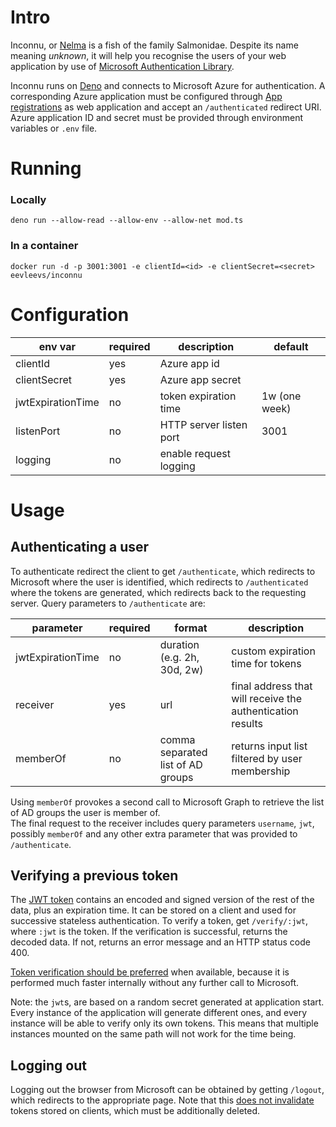 # Intro

Inconnu, or [Nelma](https://en.wikipedia.org/wiki/Nelma) is a fish of the family Salmonidae. Despite its name meaning *unknown*, it will help you recognise the users of your web application by use of [Microsoft Authentication Library](https://docs.microsoft.com/en-us/azure/active-directory/develop/msal-overview).

Inconnu runs on [Deno](https://deno.land/) and connects to Microsoft Azure for authentication. A corresponding Azure application must be configured through [App registrations](https://portal.azure.com/#view/Microsoft_AAD_RegisteredApps/ApplicationsListBlade) as web application and accept an `/authenticated` redirect URI. Azure application ID and secret must be provided through environment variables or `.env` file. 

# Running

### Locally
```deno run --allow-read --allow-env --allow-net mod.ts```

### In a container
```docker run -d -p 3001:3001 -e clientId=<id> -e clientSecret=<secret> eevleevs/inconnu```

# Configuration

| env var           | required | description             | default       |
| ----------------- | -------- | ----------------------- | ------------- |
| clientId          | yes      | Azure app id            |               |
| clientSecret      | yes      | Azure app secret        |               |
| jwtExpirationTime | no       | token expiration time   | 1w (one week) |
| listenPort        | no       | HTTP server listen port | 3001          |
| logging           | no       | enable request logging  |               |

# Usage

## Authenticating a user

To authenticate redirect the client to get `/authenticate`, which redirects to Microsoft where the user is identified, which redirects to `/authenticated` where the tokens are generated, which redirects back to the requesting server. Query parameters to `/authenticate` are:

| parameter         | required | format                            | description                                                |
| ----------------- | -------- | --------------------------------- | ---------------------------------------------------------- |
| jwtExpirationTime | no       | duration (e.g. 2h, 30d, 2w)       | custom expiration time for tokens                          |
| receiver          | yes      | url                               | final address that will receive the authentication results |
| memberOf          | no       | comma separated list of AD groups | returns input list filtered by user membership             |

Using `memberOf` provokes a second call to Microsoft Graph to retrieve the list of AD groups the user is member of.  
The final request to the receiver includes query parameters `username`, `jwt`, possibly `memberOf` and any other extra parameter that was provided to `/authenticate`. 

## Verifying a previous token

The [JWT token](https://en.wikipedia.org/wiki/JSON_Web_Token) contains an encoded and signed version of the rest of the data, plus an expiration time. It can be stored on a client and used for successive stateless authentication. To verify a token, get `/verify/:jwt`, where `:jwt` is the token. If the verification is successful, returns the decoded data. If not, returns an error message and an HTTP status code 400.

<u>Token verification should be preferred</u> when available, because it is performed much faster internally without any further call to Microsoft.

Note: the `jwt`s, are based on a random secret generated at application start. Every instance of the application will generate different ones, and every instance will be able to verify only its own tokens. This means that multiple instances mounted on the same path will not work for the time being.

## Logging out

Logging out the browser from Microsoft can be obtained by getting `/logout`, which redirects to the appropriate page. Note that this <u>does not invalidate</u> tokens stored on clients, which must be additionally deleted.
